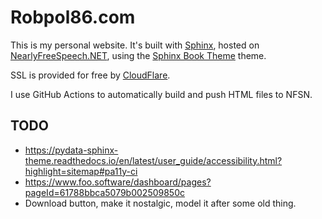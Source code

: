 # Robpol86.com

This is my personal website. It's built with [Sphinx](http://sphinx-doc.org/), hosted on
[NearlyFreeSpeech.NET](https://www.nearlyfreespeech.net/), using the
[Sphinx Book Theme](https://sphinx-book-theme.readthedocs.io/) theme.

SSL is provided for free by [CloudFlare](https://www.cloudflare.com/).

I use GitHub Actions to automatically build and push HTML files to NFSN.

## TODO

* https://pydata-sphinx-theme.readthedocs.io/en/latest/user_guide/accessibility.html?highlight=sitemap#pa11y-ci
* https://www.foo.software/dashboard/pages?pageId=61788bbca5079b002509850c
* Download button, make it nostalgic, model it after some old thing.

